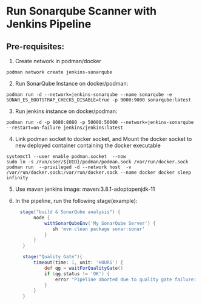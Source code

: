 # Run Sonarqube Scanner with Jenkins Pipeline

## Pre-requisites:

1. Create network in podman/docker
```shell
podman network create jenkins-sonarqube
```
2. Run SonarQube Instance on docker/podman:
```shell
podman run -d --network=jenkins-sonarqube --name sonarqube -e SONAR_ES_BOOTSTRAP_CHECKS_DISABLE=true -p 9000:9000 sonarqube:latest
```

3. Run jenkins instance on docker/podman:
```shell
podman run -d -p 8080:8080 -p 50000:50000 --network=jenkins-sonarqube --restart=on-failure jenkins/jenkins:latest
```
4. Link podman socket to docker socket, and Mount the docker socket to new deployed container containing the docker executable
```shell
systemctl --user enable podman.socket  --now
sudo ln -s /run/user/${UID}/podman/podman.sock /var/run/docker.sock
podman run  --privileged -d --network host  -v /var/run/docker.sock:/var/run/docker.sock --name docker docker sleep infinity
```

5. Use maven jenkins image: maven:3.8.1-adoptopenjdk-11

6. In the pipeline, run the following stage(example):
```groovy
     stage("build & SonarQube analysis") {
          node {
              withSonarQubeEnv('My SonarQube Server') {
                 sh 'mvn clean package sonar:sonar'
              }
          }
      }

      stage("Quality Gate"){
          timeout(time: 1, unit: 'HOURS') {
              def qg = waitForQualityGate()
              if (qg.status != 'OK') {
                  error "Pipeline aborted due to quality gate failure: ${qg.status}"
              }
          }
      }
      
```
